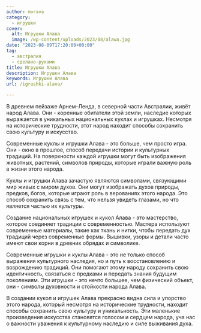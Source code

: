 ```yaml
---
author: morava
category:
  - игрушки
cover:
  alt: Игрушки Алава
  image: /wp-content/uploads/2023/08/alawa.jpg
date: "2023-08-09T17:20:00+00:00"
tag:
  - австралия
  - сделано-руками
title: Игрушки Алава
description: Игрушки Алава
keywords: Игрушки Алава
url: /igrushki-alava/

---
```

В древнем пейзаже Арнем\-Ленда, в северной части Австралии, живёт народ Алава. Они \- коренные обитатели этой земли, наследие которых выражается в уникальных национальных куклах и игрушках. Несмотря на исторические трудности, этот народ находит способы сохранить свою культуру и искусство.

Современные куклы и игрушки Алава \- это больше, чем просто игра. Они \- окно в прошлое, способ передачи истории и культурных традиций. На поверхности каждой игрушки могут быть изображения животных, растений, символов природы, которые играли важную роль в жизни этого народа.

Куклы и игрушки Алава зачастую являются символами, связующими мир живых с миром духов. Они могут изображать духов природы, предков, богов, которые играют роль в верованиях этого народа. Это способ сохранить связь с тем, что нельзя увидеть глазами, но что является частью их культуры.

Создание национальных игрушек и кукол Алава \- это мастерство, которое соединяет традиции с современностью. Мастера используют современные материалы, такие как ткань и нитки, чтобы передать дух традиций через современные формы. Вышивки, узоры и детали часто имеют свои корни в древних обрядах и символике.

Современные игрушки и куклы Алава \- это не только способ выражения культурного наследия, но и путь к восстановлению и возрождению традиций. Они помогают этому народу сохранить свою идентичность, связаться с предками и передать знания будущим поколениям. Эти игрушки \- это нечто большее, чем физический объект, они \- символы духовности и стойкости народа Алава.

В создании кукол и игрушек Алава прекрасно видна сила и упорство этого народа, который несмотря на исторические трудности, находит способы сохранить свою культуру и уникальность. Эти маленькие произведения искусства становятся голосом и сердцем народа, уча нас о важности уважения к культурному наследию и силе выживания духа.
